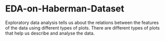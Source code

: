 # EDA-on-Haberman-Dataset
Exploratory data analysis tells us about the relations between the features of the data using different types of plots.
There are different types of plots that help us describe and analyse the data.
